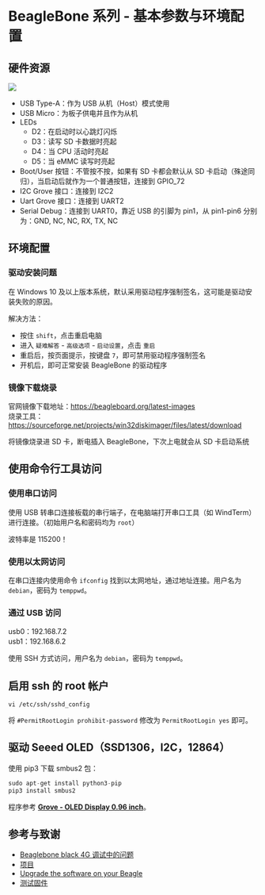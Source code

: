 # BeagleBone 系列 - 基本参数与环境配置

## 硬件资源

![](https://media.wiki-power.com/img/20211008090724.png)

- USB Type-A：作为 USB 从机（Host）模式使用
- USB Micro：为板子供电并且作为从机
- LEDs
  - D2：在启动时以心跳灯闪烁
  - D3：读写 SD 卡数据时亮起
  - D4：当 CPU 活动时亮起
  - D5：当 eMMC 读写时亮起
- Boot/User 按钮：不管按不按，如果有 SD 卡都会默认从 SD 卡启动（殊途同归），当启动后就作为一个普通按钮，连接到 GPIO_72
- I2C Grove 接口：连接到 I2C2
- Uart Grove 接口：连接到 UART2
- Serial Debug：连接到 UART0，靠近 USB 的引脚为 pin1，从 pin1-pin6 分别为：GND, NC, NC, RX, TX, NC

## 环境配置

### 驱动安装问题

在 Windows 10 及以上版本系统，默认采用驱动程序强制签名，这可能是驱动安装失败的原因。

解决方法：

- 按住 `shift`，点击重启电脑
- 进入 `疑难解答` - `高级选项` - `启动设置`，点击 `重启`
- 重启后，按页面提示，按键盘 `7`，即可禁用驱动程序强制签名
- 开机后，即可正常安装 BeagleBone 的驱动程序

### 镜像下载烧录

官网镜像下载地址：https://beagleboard.org/latest-images  
烧录工具：https://sourceforge.net/projects/win32diskimager/files/latest/download

将镜像烧录进 SD 卡，断电插入 BeagleBone，下次上电就会从 SD 卡启动系统

## 使用命令行工具访问

### 使用串口访问

使用 USB 转串口连接板载的串行端子，在电脑端打开串口工具（如 WindTerm）进行连接。（初始用户名和密码均为 `root`）

波特率是 115200！

### 使用以太网访问

在串口连接内使用命令 `ifconfig` 找到以太网地址，通过地址连接。用户名为 `debian`，密码为 `temppwd`。

### 通过 USB 访问

usb0：192.168.7.2  
usb1：192.168.6.2

使用 SSH 方式访问，用户名为 `debian`，密码为 `temppwd`。

## 启用 ssh 的 root 帐户

```shell
vi /etc/ssh/sshd_config
```

将 `#PermitRootLogin prohibit-password` 修改为 `PermitRootLogin yes` 即可。

## 驱动 Seeed OLED（SSD1306，I2C，12864）

使用 pip3 下载 smbus2 包：

```py
sudo apt-get install python3-pip
pip3 install smbus2
```

程序参考 [**Grove - OLED Display 0.96 inch**](https://wiki.seeedstudio.com/Grove-OLED_Display_0.96inch/#play-with-beaglebone-green)。

## 参考与致谢

- [Beaglebone black 4G 调试中的问题](https://blog.csdn.net/qq_32543253/article/details/53536266)
- [项目](https://beagleboard.org/p)
- [Upgrade the software on your Beagle](https://beagleboard.org/upgrade#connect)
- [测试固件](http://plm.seeedstudio.com.cn:9002/Windchill/app/#ptc1/tcomp/infoPage?oid=VR%3Awt.doc.WTDocument%3A30844361&u8=1)
